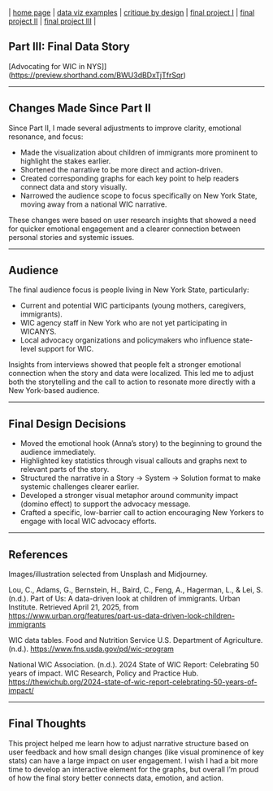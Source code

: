 | [home page](https://cmustudent.github.io/tswd-portfolio-templates/) | [data viz examples](dataviz-examples.md) | [critique by design](critique-by-design.md) | [final project I](final-project-part-one.md) | [final project II](final-project-part-two.md) | [final project III](final-project-part-three.md) |

## Part III: Final Data Story

[Advocating for WIC in NYS]](https://preview.shorthand.com/BWU3dBDxTjTfrSqr)

---

## Changes Made Since Part II

Since Part II, I made several adjustments to improve clarity, emotional resonance, and focus:

- Made the visualization about children of immigrants more prominent to highlight the stakes earlier.
- Shortened the narrative to be more direct and action-driven.
- Created corresponding graphs for each key point to help readers connect data and story visually.
- Narrowed the audience scope to focus specifically on New York State, moving away from a national WIC narrative.

These changes were based on user research insights that showed a need for quicker emotional engagement and a clearer connection between personal stories and systemic issues.

---

## Audience

The final audience focus is people living in New York State, particularly:

- Current and potential WIC participants (young mothers, caregivers, immigrants).
- WIC agency staff in New York who are not yet participating in WICANYS.
- Local advocacy organizations and policymakers who influence state-level support for WIC.

Insights from interviews showed that people felt a stronger emotional connection when the story and data were localized. This led me to adjust both the storytelling and the call to action to resonate more directly with a New York-based audience.

---

## Final Design Decisions

- Moved the emotional hook (Anna’s story) to the beginning to ground the audience immediately.
- Highlighted key statistics through visual callouts and graphs next to relevant parts of the story.
- Structured the narrative in a Story → System → Solution format to make systemic challenges clearer earlier.
- Developed a stronger visual metaphor around community impact (domino effect) to support the advocacy message.
- Crafted a specific, low-barrier call to action encouraging New Yorkers to engage with local WIC advocacy efforts.

---

## References

Images/illustration selected from Unsplash and Midjourney.

Lou, C., Adams, G., Bernstein, H., Baird, C., Feng, A., Hagerman, L., & Lei, S. (n.d.). Part of Us: A data-driven look at children of immigrants. Urban Institute. Retrieved April 21, 2025, from https://www.urban.org/features/part-us-data-driven-look-children-immigrants

WIC data tables. Food and Nutrition Service U.S. Department of Agriculture. (n.d.). https://www.fns.usda.gov/pd/wic-program

National WIC Association. (n.d.). 2024 State of WIC Report: Celebrating 50 years of impact. WIC Research, Policy and Practice Hub. https://thewichub.org/2024-state-of-wic-report-celebrating-50-years-of-impact/

---

## Final Thoughts

This project helped me learn how to adjust narrative structure based on user feedback and how small design changes (like visual prominence of key stats) can have a large impact on user engagement. I wish I had a bit more time to develop an interactive element for the graphs, but overall I’m proud of how the final story better connects data, emotion, and action.



